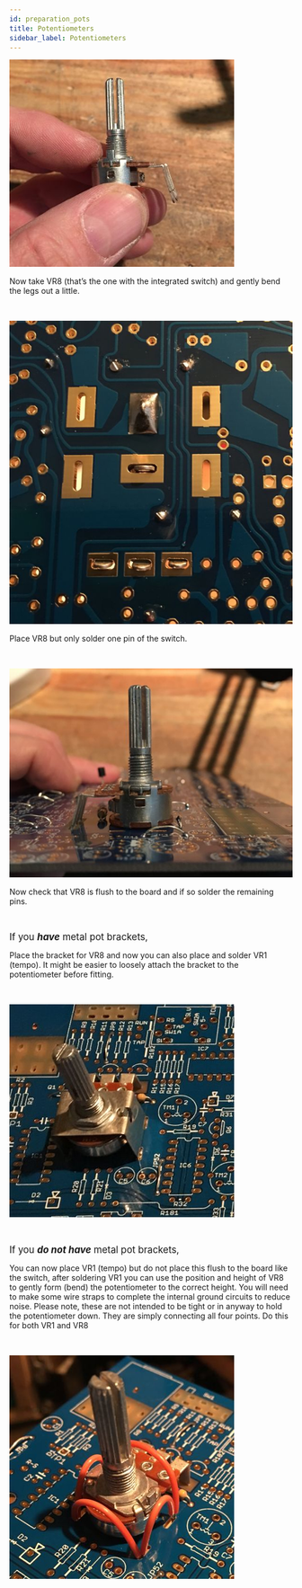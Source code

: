 ```yaml
---
id: preparation_pots
title: Potentiometers
sidebar_label: Potentiometers
---
```


![alt-text](assets/images/006.jpg)

Now take VR8 (that’s the one with the integrated switch) and gently bend the legs out a little.

&nbsp;

![alt-text](assets/images/007.jpg)

Place VR8 but only solder one pin of the switch.

&nbsp;

![alt-text](assets/images/008.jpg)

Now check that VR8 is flush to the board and if so solder the remaining pins.

&nbsp;

<span style="font-size:larger;">If you **_have_** metal pot brackets,</span>

Place the bracket for VR8 and now you can also place and solder VR1 (tempo). It might be easier to loosely attach the bracket to the potentiometer before fitting.

&nbsp;

![alt-text](assets/images/009.jpg)

&nbsp;

<span style="font-size:larger;">If you **_do not have_**  metal pot brackets,</span>

You can now place VR1 (tempo) but do not place this flush to the board like the switch, after soldering VR1 you can use the position and height of VR8 to gently form (bend) the potentiometer to the correct height.
You will need to make some wire straps to complete the internal ground circuits to reduce noise. Please note, these are not intended to be tight or in anyway to hold the potentiometer down. They are simply connecting all four points. Do this for both VR1 and VR8

&nbsp;

![alt-text](assets/images/010.jpg)